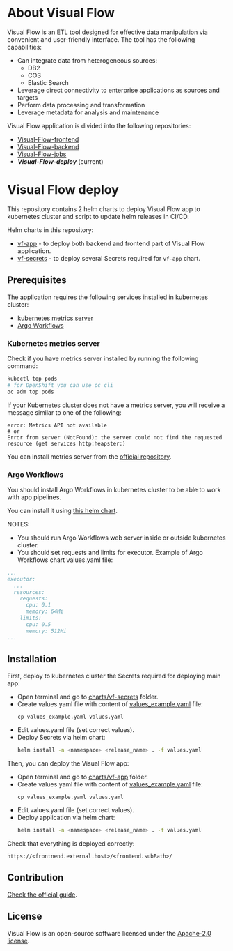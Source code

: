 # About Visual Flow
Visual Flow is an ETL tool designed for effective data manipulation via convenient and user-friendly interface. The tool has the following capabilities:
- Can integrate data from heterogeneous sources:
  - DB2
  - COS
  - Elastic Search
- Leverage direct connectivity to enterprise applications as sources and targets
- Perform data processing and transformation
- Leverage metadata for analysis and maintenance

Visual Flow application is divided into the following repositories: 
- [Visual-Flow-frontend](https://github.com/ibagomel/Visual-Flow-frontend)
- [Visual-Flow-backend](https://github.com/ibagomel/Visual-Flow-backend)
- [Visual-Flow-jobs](https://github.com/ibagomel/Visual-Flow-jobs)
- _**Visual-Flow-deploy**_ (current)

# Visual Flow deploy

This repository contains 2 helm charts to deploy Visual Flow app to kubernetes cluster and script to update helm releases in CI/CD.

Helm charts in this repository:

- [vf-app](./charts/vf-app/) - to deploy both backend and frontend part of Visual Flow application.
- [vf-secrets](./charts/vf-secrets/) - to deploy several Secrets required for `vf-app` chart.

## Prerequisites

The application requires the following services installed in kubernetes cluster:

- [kubernetes metrics server](https://kubernetes.io/docs/tasks/debug-application-cluster/resource-metrics-pipeline/)
- [Argo Workflows](https://github.com/argoproj/argo-workflows)

### Kubernetes metrics server

Check if you have metrics server installed by running the following command:

```bash
kubectl top pods
# for OpenShift you can use oc cli
oc adm top pods
```

If your Kubernetes cluster does not have a metrics server, you will receive a message similar to one of the following:

```text
error: Metrics API not available
# or
Error from server (NotFound): the server could not find the requested resource (get services http:heapster:)
```

You can install metrics server from the [official repository](https://github.com/kubernetes-sigs/metrics-server).

### Argo Workflows

You should install Argo Workflows in kubernetes cluster to be able to work with app pipelines.

You can install it using [this helm chart](https://github.com/argoproj/argo-helm/tree/master/charts/argo).

NOTES:

- You should run Argo Workflows web server inside or outside kubernetes cluster.
- You should set requests and limits for executor. Example of Argo Workflows chart values.yaml file:

```yaml
...
executor:
  ...
  resources:
    requests:
      cpu: 0.1
      memory: 64Mi
    limits:
      cpu: 0.5
      memory: 512Mi
...
```

## Installation

First, deploy to kubernetes cluster the Secrets required for deploying main app:

- Open terminal and go to [charts/vf-secrets](./charts/vf-secrets) folder.
- Create values.yaml file with content of [values_example.yaml](./charts/vf-secrets/values_example.yaml) file:
  ```
  cp values_example.yaml values.yaml
  ```
- Edit values.yaml file (set correct values).
- Deploy Secrets via helm chart:
  ```bash
  helm install -n <namespace> <release_name> . -f values.yaml
  ```

Then, you can deploy the Visual Flow app:

- Open terminal and go to [charts/vf-app](./charts/vf-app) folder.
- Create values.yaml file with content of [values_example.yaml](./charts/vf-app/values_example.yaml) file:
  ```
  cp values_example.yaml values.yaml
  ```
- Edit values.yaml file (set correct values).
- Deploy application via helm chart:
  ```bash
  helm install -n <namespace> <release_name> . -f values.yaml
  ```

Check that everything is deployed correctly:

```http
https://<frontnend.external.host>/<frontend.subPath>/
```

## Contribution
[Check the official guide](https://github.com/ibagomel/Visual-Flow/blob/main/CONTRIBUTING.md).

## License
Visual Flow is an open-source software licensed under the [Apache-2.0 license](./LICENSE).
